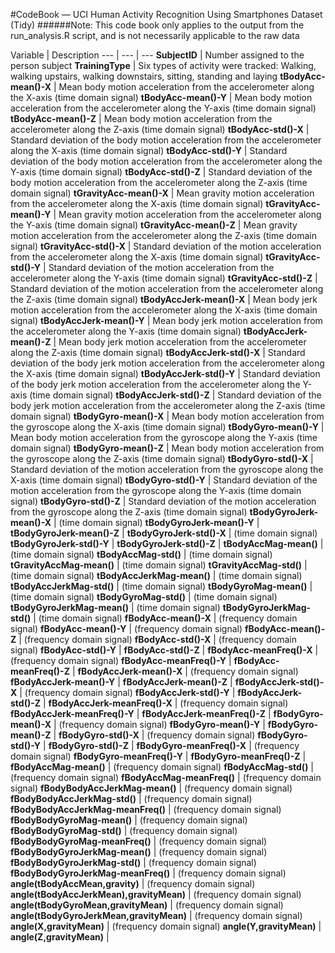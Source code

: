 #CodeBook — UCI Human Activity Recognition Using Smartphones Dataset (Tidy)
######Note: This code book only applies to the output from the run_analysis.R script, and is not necessarily applicable to the raw data

Variable | Description 
--- | --- | ---
**SubjectID** | Number assigned to the person subject
**TrainingType** | Six types of activity were tracked: Walking, walking upstairs, walking downstairs, sitting, standing and laying
**tBodyAcc-mean()-X** | Mean body motion acceleration from the accelerometer along the X-axis (time domain signal)
**tBodyAcc-mean()-Y** | Mean body motion acceleration from the accelerometer along the Y-axis (time domain signal)
**tBodyAcc-mean()-Z** | Mean body motion acceleration from the accelerometer along the Z-axis (time domain signal)
**tBodyAcc-std()-X** | Standard deviation of the body motion acceleration from the accelerometer along the X-axis (time domain signal)
**tBodyAcc-std()-Y** | Standard deviation of the body motion acceleration from the accelerometer along the Y-axis (time domain signal)
**tBodyAcc-std()-Z** | Standard deviation of the body motion acceleration from the accelerometer along the Z-axis (time domain signal)
**tGravityAcc-mean()-X** | Mean gravity motion acceleration from the accelerometer along the X-axis (time domain signal)
**tGravityAcc-mean()-Y** | Mean gravity motion acceleration from the accelerometer along the Y-axis (time domain signal)
**tGravityAcc-mean()-Z** | Mean gravity motion acceleration from the accelerometer along the Z-axis (time domain signal)
**tGravityAcc-std()-X** | Standard deviation of the motion acceleration from the accelerometer along the X-axis (time domain signal)
**tGravityAcc-std()-Y** | Standard deviation of the motion acceleration from the accelerometer along the Y-axis (time domain signal)
**tGravityAcc-std()-Z** | Standard deviation of the motion acceleration from the accelerometer along the Z-axis (time domain signal)
**tBodyAccJerk-mean()-X** | Mean body jerk motion acceleration from the accelerometer along the X-axis (time domain signal)
**tBodyAccJerk-mean()-Y** | Mean body jerk motion acceleration from the accelerometer along the Y-axis (time domain signal)
**tBodyAccJerk-mean()-Z** | Mean body jerk motion acceleration from the accelerometer along the Z-axis (time domain signal)
**tBodyAccJerk-std()-X** | Standard deviation of the body jerk motion acceleration from the accelerometer along the X-axis (time domain signal)
**tBodyAccJerk-std()-Y** | Standard deviation of the body jerk motion acceleration from the accelerometer along the Y-axis (time domain signal)
**tBodyAccJerk-std()-Z** | Standard deviation of the body jerk motion acceleration from the accelerometer along the Z-axis (time domain signal)
**tBodyGyro-mean()-X** | Mean body motion acceleration from the gyroscope along the X-axis (time domain signal)
**tBodyGyro-mean()-Y** | Mean body motion acceleration from the gyroscope along the Y-axis (time domain signal)
**tBodyGyro-mean()-Z** | Mean body motion acceleration from the gyroscope along the Z-axis (time domain signal)
**tBodyGyro-std()-X** | Standard deviation of the motion acceleration from the gyroscope along the X-axis (time domain signal)
**tBodyGyro-std()-Y** | Standard deviation of the motion acceleration from the gyroscope along the Y-axis (time domain signal)
**tBodyGyro-std()-Z** | Standard deviation of the motion acceleration from the gyroscope along the Z-axis (time domain signal)
**tBodyGyroJerk-mean()-X** |  (time domain signal)
**tBodyGyroJerk-mean()-Y** | 
**tBodyGyroJerk-mean()-Z** | 
**tBodyGyroJerk-std()-X** |  (time domain signal)
**tBodyGyroJerk-std()-Y** | 
**tBodyGyroJerk-std()-Z** | 
**tBodyAccMag-mean()** |  (time domain signal)
**tBodyAccMag-std()** |  (time domain signal)
**tGravityAccMag-mean()** |  (time domain signal)
**tGravityAccMag-std()** |  (time domain signal)
**tBodyAccJerkMag-mean()** |  (time domain signal)
**tBodyAccJerkMag-std()** |  (time domain signal)
**tBodyGyroMag-mean()** |  (time domain signal)
**tBodyGyroMag-std()** |  (time domain signal)
**tBodyGyroJerkMag-mean()** |  (time domain signal)
**tBodyGyroJerkMag-std()** |  (time domain signal)
**fBodyAcc-mean()-X** |  (frequency domain signal)
**fBodyAcc-mean()-Y** | (frequency domain signal)
**fBodyAcc-mean()-Z** | (frequency domain signal)
**fBodyAcc-std()-X** | (frequency domain signal)
**fBodyAcc-std()-Y** | 
**fBodyAcc-std()-Z** | 
**fBodyAcc-meanFreq()-X** | (frequency domain signal)
**fBodyAcc-meanFreq()-Y** | 
**fBodyAcc-meanFreq()-Z** | 
**fBodyAccJerk-mean()-X** | (frequency domain signal)
**fBodyAccJerk-mean()-Y** | 
**fBodyAccJerk-mean()-Z** | 
**fBodyAccJerk-std()-X** | (frequency domain signal)
**fBodyAccJerk-std()-Y** | 
**fBodyAccJerk-std()-Z** | 
**fBodyAccJerk-meanFreq()-X** | (frequency domain signal)
**fBodyAccJerk-meanFreq()-Y** | 
**fBodyAccJerk-meanFreq()-Z** | 
**fBodyGyro-mean()-X** | (frequency domain signal)
**fBodyGyro-mean()-Y** | 
**fBodyGyro-mean()-Z** | 
**fBodyGyro-std()-X** | (frequency domain signal)
**fBodyGyro-std()-Y** | 
**fBodyGyro-std()-Z** | 
**fBodyGyro-meanFreq()-X** | (frequency domain signal)
**fBodyGyro-meanFreq()-Y** | 
**fBodyGyro-meanFreq()-Z** | 
**fBodyAccMag-mean()** | (frequency domain signal)
**fBodyAccMag-std()** | (frequency domain signal)
**fBodyAccMag-meanFreq()** | (frequency domain signal)
**fBodyBodyAccJerkMag-mean()** | (frequency domain signal)
**fBodyBodyAccJerkMag-std()** | (frequency domain signal)
**fBodyBodyAccJerkMag-meanFreq()** | (frequency domain signal)
**fBodyBodyGyroMag-mean()** | (frequency domain signal)
**fBodyBodyGyroMag-std()** | (frequency domain signal)
**fBodyBodyGyroMag-meanFreq()** | (frequency domain signal)
**fBodyBodyGyroJerkMag-mean()** | (frequency domain signal)
**fBodyBodyGyroJerkMag-std()** | (frequency domain signal)
**fBodyBodyGyroJerkMag-meanFreq()** | (frequency domain signal)
**angle(tBodyAccMean,gravity)** | (frequency domain signal)
**angle(tBodyAccJerkMean),gravityMean)** | (frequency domain signal)
**angle(tBodyGyroMean,gravityMean)** | (frequency domain signal)
**angle(tBodyGyroJerkMean,gravityMean)** | (frequency domain signal)
**angle(X,gravityMean)** | (frequency domain signal)
**angle(Y,gravityMean)** | 
**angle(Z,gravityMean)** | 
